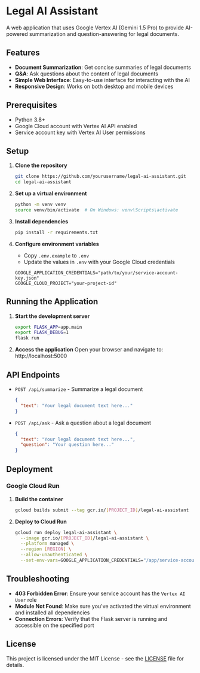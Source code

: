 # Legal AI Assistant

A web application that uses Google Vertex AI (Gemini 1.5 Pro) to provide AI-powered summarization and question-answering for legal documents.

## Features

- **Document Summarization**: Get concise summaries of legal documents
- **Q&A**: Ask questions about the content of legal documents
- **Simple Web Interface**: Easy-to-use interface for interacting with the AI
- **Responsive Design**: Works on both desktop and mobile devices

## Prerequisites

- Python 3.8+
- Google Cloud account with Vertex AI API enabled
- Service account key with Vertex AI User permissions

## Setup

1. **Clone the repository**
   ```bash
   git clone https://github.com/yourusername/legal-ai-assistant.git
   cd legal-ai-assistant
   ```

2. **Set up a virtual environment**
   ```bash
   python -m venv venv
   source venv/bin/activate  # On Windows: venv\Scripts\activate
   ```

3. **Install dependencies**
   ```bash
   pip install -r requirements.txt
   ```

4. **Configure environment variables**
   - Copy `.env.example` to `.env`
   - Update the values in `.env` with your Google Cloud credentials
   ```
   GOOGLE_APPLICATION_CREDENTIALS="path/to/your/service-account-key.json"
   GOOGLE_CLOUD_PROJECT="your-project-id"
   ```

## Running the Application

1. **Start the development server**
   ```bash
   export FLASK_APP=app.main
   export FLASK_DEBUG=1
   flask run
   ```

2. **Access the application**
   Open your browser and navigate to: http://localhost:5000

## API Endpoints

- `POST /api/summarize` - Summarize a legal document
  ```json
  {
    "text": "Your legal document text here..."
  }
  ```

- `POST /api/ask` - Ask a question about a legal document
  ```json
  {
    "text": "Your legal document text here...",
    "question": "Your question here..."
  }
  ```

## Deployment

### Google Cloud Run

1. **Build the container**
   ```bash
   gcloud builds submit --tag gcr.io/[PROJECT_ID]/legal-ai-assistant
   ```

2. **Deploy to Cloud Run**
   ```bash
   gcloud run deploy legal-ai-assistant \
     --image gcr.io/[PROJECT_ID]/legal-ai-assistant \
     --platform managed \
     --region [REGION] \
     --allow-unauthenticated \
     --set-env-vars=GOOGLE_APPLICATION_CREDENTIALS="/app/service-account.json"
   ```

## Troubleshooting

- **403 Forbidden Error**: Ensure your service account has the `Vertex AI User` role
- **Module Not Found**: Make sure you've activated the virtual environment and installed all dependencies
- **Connection Errors**: Verify that the Flask server is running and accessible on the specified port

## License

This project is licensed under the MIT License - see the [LICENSE](LICENSE) file for details.
